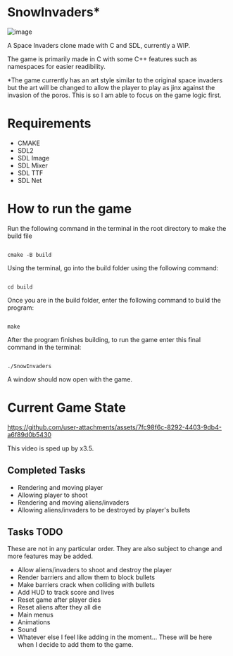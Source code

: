 # SnowInvaders*
![image](https://github.com/user-attachments/assets/431b996d-3c8d-4bf0-8bb9-a5a6f267bef6)

<p>A Space Invaders clone made with C and SDL, currently a WIP.</p>
<p>The game is primarily made in C with some C++ features such as namespaces for easier readibility.</p>
<p>*The game currently has an art style similar to the original space invaders but the art will be changed to allow the player to play as jinx against the invasion of the poros. This is so I am able to focus on the game logic first.</p>
<h1>Requirements</h1>
<ul>
  <li>CMAKE</li>
  <li>SDL2</li>
  <li>SDL Image</li>
  <li>SDL Mixer</li>
  <li>SDL TTF</li>
  <li>SDL Net</li>
</ul>
<h1>How to run the game</h1>
<bold>Run the following command in the terminal in the root directory to make the build file</bold>

```

cmake -B build

```

<bold>Using the terminal, go into the build folder using the following command:</bold>

```

cd build

```

<bold>Once you are in the build folder, enter the following command to build the program:</bold>

```

make

```

<bold>After the program finishes building, to run the game enter this final command in the terminal:</bold>

```

./SnowInvaders

```

<p>A window should now open with the game.</p>

<h1>Current Game State</h1>



https://github.com/user-attachments/assets/7fc98f6c-8292-4403-9db4-a6f89d0b5430
<p>This video is sped up by x3.5.</p>


<h2>Completed Tasks</h2>
<ul>
  <li>Rendering and moving player</li>
  <li>Allowing player to shoot</li>
  <li>Rendering and moving aliens/invaders</li>
  <li>Allowing aliens/invaders to be destroyed by player's bullets</li>
</ul>

<h2>Tasks TODO</h2>
<p>These are not in any particular order. They are also subject to change and more features may be added.</p>
<ul>
  <li>Allow aliens/invaders to shoot and destroy the player</li>
  <li>Render barriers and allow them to block bullets</li>
  <li>Make barriers crack when colliding with bullets</li>
  <li>Add HUD to track score and lives</li>
  <li>Reset game after player dies</li>
  <li>Reset aliens after they all die</li>
  <li>Main menus</li>
  <li>Animations</li>
  <li>Sound</li>
  <li>Whatever else I feel like adding in the moment... These will be here when I decide to add them to the game.</li>
</ul>

